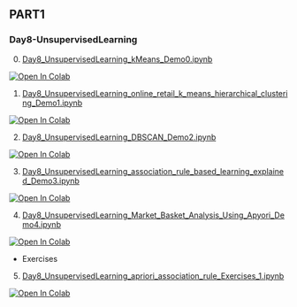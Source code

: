 ## PART1
### Day8-UnsupervisedLearning

0. [Day8_UnsupervisedLearning_kMeans_Demo0.ipynb](https://colab.research.google.com/github/yapay-ogrenme/casgem-eu-project-training-on-data-mining/blob/main/PART1/Day8-UnsupervisedLearning/notebooks/Day8_UnsupervisedLearning_kMeans_Demo0.ipynb)

[![Open In Colab](https://colab.research.google.com/assets/colab-badge.svg)](https://colab.research.google.com/github/yapay-ogrenme/casgem-eu-project-training-on-data-mining/blob/main/PART1/Day8-UnsupervisedLearning/notebooks/Day8_UnsupervisedLearning_kMeans_Demo0.ipynb)

1. [Day8_UnsupervisedLearning_online_retail_k_means_hierarchical_clustering_Demo1.ipynb](https://colab.research.google.com/github/yapay-ogrenme/casgem-eu-project-training-on-data-mining/blob/main/PART1/Day8-UnsupervisedLearning/notebooks/Day8_UnsupervisedLearning_online_retail_k_means_hierarchical_clustering_Demo1.ipynb)

[![Open In Colab](https://colab.research.google.com/assets/colab-badge.svg)](https://colab.research.google.com/github/yapay-ogrenme/casgem-eu-project-training-on-data-mining/blob/main/PART1/Day8-UnsupervisedLearning/notebooks/Day8_UnsupervisedLearning_online_retail_k_means_hierarchical_clustering_Demo1.ipynb)

2. [Day8_UnsupervisedLearning_DBSCAN_Demo2.ipynb](https://colab.research.google.com/github/yapay-ogrenme/casgem-eu-project-training-on-data-mining/blob/main/PART1/Day8-UnsupervisedLearning/notebooks/Day8_UnsupervisedLearning_DBSCAN_Demo2.ipynb)

[![Open In Colab](https://colab.research.google.com/assets/colab-badge.svg)](https://colab.research.google.com/github/yapay-ogrenme/casgem-eu-project-training-on-data-mining/blob/main/PART1/Day8-UnsupervisedLearning/notebooks/Day8_UnsupervisedLearning_DBSCAN_Demo2.ipynb)

3. [Day8_UnsupervisedLearning_association_rule_based_learning_explained_Demo3.ipynb](https://colab.research.google.com/github/yapay-ogrenme/casgem-eu-project-training-on-data-mining/blob/main/PART1/Day8-UnsupervisedLearning/notebooks/Day8_UnsupervisedLearning_association_rule_based_learning_explained_Demo3.ipynb)

[![Open In Colab](https://colab.research.google.com/assets/colab-badge.svg)](https://colab.research.google.com/github/yapay-ogrenme/casgem-eu-project-training-on-data-mining/blob/main/PART1/Day8-UnsupervisedLearning/notebooks/Day8_UnsupervisedLearning_association_rule_based_learning_explained_Demo3.ipynb)

4. [Day8_UnsupervisedLearning_Market_Basket_Analysis_Using_Apyori_Demo4.ipynb](https://colab.research.google.com/github/yapay-ogrenme/casgem-eu-project-training-on-data-mining/blob/main/PART1/Day8-UnsupervisedLearning/notebooks/Day8_UnsupervisedLearning_Market_Basket_Analysis_Using_Apyori_Demo4.ipynb)

[![Open In Colab](https://colab.research.google.com/assets/colab-badge.svg)](https://colab.research.google.com/github/yapay-ogrenme/casgem-eu-project-training-on-data-mining/blob/main/PART1/Day8-UnsupervisedLearning/notebooks/Day8_UnsupervisedLearning_Market_Basket_Analysis_Using_Apyori_Demo4.ipynb)

- Exercises

5. [Day8_UnsupervisedLearning_apriori_association_rule_Exercises_1.ipynb](https://colab.research.google.com/github/yapay-ogrenme/casgem-eu-project-training-on-data-mining/blob/main/PART1/Day8-UnsupervisedLearning/notebooks/Day8_UnsupervisedLearning_apriori_association_rule_Exercises_1.ipynb)

[![Open In Colab](https://colab.research.google.com/assets/colab-badge.svg)](https://colab.research.google.com/github/yapay-ogrenme/casgem-eu-project-training-on-data-mining/blob/main/PART1/Day8-UnsupervisedLearning/notebooks/Day8_UnsupervisedLearning_apriori_association_rule_Exercises_1.ipynb)